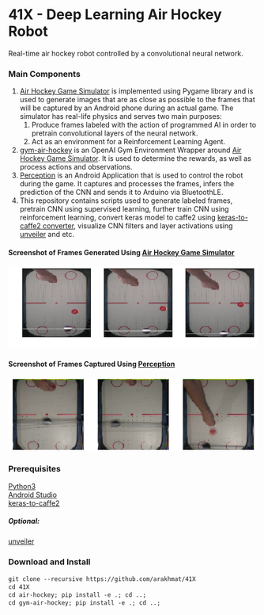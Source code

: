 # 41X - Deep Learning Air Hockey Robot
Real-time air hockey robot controlled by a convolutional neural network.

### Main Components
1. [Air Hockey Game Simulator](https://github.com/arakhmat/air-hockey) is implemented using Pygame library and is used to generate images that are as close as possible to the frames that will be captured by an Android phone during an actual game. The simulator has real-life physics and serves two main purposes:
    1. Produce frames labeled with the action of programmed AI in order to pretrain convolutional layers of the neural network.
    2. Act as an environment for a Reinforcement Learning Agent.
2. [gym-air-hockey](https://github.com/arakhmat/gym-air-hockey) is an OpenAI Gym Environment Wrapper around [Air Hockey Game Simulator](https://github.com/arakhmat/air-hockey). It is used to determine the rewards, as well as process actions and observations.
3. [Perception](https://github.com/arakhmat/perception) is an Android Application that is used to control the robot during the game. It captures and processes the frames, infers the prediction of the CNN and sends it to Arduino via BluetoothLE.
4. This repository contains scripts used to generate labeled frames, pretrain CNN using supervised learning, further train CNN using reinforcement learning, convert keras model to caffe2 using [keras-to-caffe2 converter](https://github.com/arakhmat/keras-to-caffe2), visualize CNN filters and layer activations using [unveiler](https://github.com/arakhmat/unveiler) and etc.
#### Screenshot of Frames Generated Using [Air Hockey Game Simulator](https://github.com/arakhmat/air-hockey)
![alt text](https://github.com/arakhmat/41X/blob/master/images/simulation.png)
#### Screenshot of Frames Captured Using [Perception](https://github.com/arakhmat/perception)
![alt text](https://github.com/arakhmat/41X/blob/master/images/phone.png)
### Prerequisites
[Python3](https://www.anaconda.com/download/)  
[Android Studio](https://developer.android.com/studio/index.html)  
[keras-to-caffe2](https://github.com/arakhmat/keras-to-caffe2)  
##### Optional:
[unveiler](https://github.com/arakhmat/unveiler)
### Download and Install
```
git clone --recursive https://github.com/arakhmat/41X
cd 41X
cd air-hockey; pip install -e .; cd ..;
cd gym-air-hockey; pip install -e .; cd ..;
```
